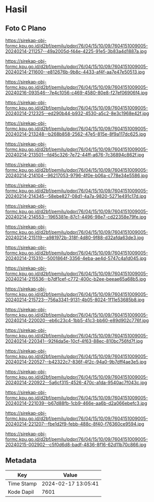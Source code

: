 # Hasil

## Foto C Plano

https://sirekap-obj-formc.kpu.go.id/d2bf/pemilu/pdpr/76/04/15/10/09/7604151009005-20240214-211257--49a2005d-f44e-4225-91e5-3b83a4d1887a.jpg

https://sirekap-obj-formc.kpu.go.id/d2bf/pemilu/pdpr/76/04/15/10/09/7604151009005-20240214-211600--e812676b-9b8c-4433-af4f-aa7e47e50513.jpg

https://sirekap-obj-formc.kpu.go.id/d2bf/pemilu/pdpr/76/04/15/10/09/7604151009005-20240216-093546--7e4c1056-c469-4580-80e8-f27ef06906f4.jpg

https://sirekap-obj-formc.kpu.go.id/d2bf/pemilu/pdpr/76/04/15/10/09/7604151009005-20240214-212325--ed290b44-b932-4530-a5c2-8e3c1968e42f.jpg

https://sirekap-obj-formc.kpu.go.id/d2bf/pemilu/pdpr/76/04/15/10/09/7604151009005-20240214-213248--b268b858-2562-47e5-815e-8f9a117dc625.jpg

https://sirekap-obj-formc.kpu.go.id/d2bf/pemilu/pdpr/76/04/15/10/09/7604151009005-20240214-213501--fd45c326-7e72-44ff-a676-7c36894c862f.jpg

https://sirekap-obj-formc.kpu.go.id/d2bf/pemilu/pdpr/76/04/15/10/09/7604151009005-20240214-214104--96217053-9796-4f0e-b06a-c778e34e5586.jpg

https://sirekap-obj-formc.kpu.go.id/d2bf/pemilu/pdpr/76/04/15/10/09/7604151009005-20240214-214345--58ebe827-08d1-4a7a-9820-5271e491c17d.jpg

https://sirekap-obj-formc.kpu.go.id/d2bf/pemilu/pdpr/76/04/15/10/09/7604151009005-20240214-214553--1965381e-87c1-4496-98e7-cd22358e79fe.jpg

https://sirekap-obj-formc.kpu.go.id/d2bf/pemilu/pdpr/76/04/15/10/09/7604151009005-20240214-215119--a981972b-318f-4d80-9f88-d32afda63de3.jpg

https://sirekap-obj-formc.kpu.go.id/d2bf/pemilu/pdpr/76/04/15/10/09/7604151009005-20240214-215310--5001864f-3356-4eba-ae4d-5747c4a1d045.jpg

https://sirekap-obj-formc.kpu.go.id/d2bf/pemilu/pdpr/76/04/15/10/09/7604151009005-20240214-215536--b7df1cef-c772-400c-b2ee-beeae65a68b5.jpg

https://sirekap-obj-formc.kpu.go.id/d2bf/pemilu/pdpr/76/04/15/10/09/7604151009005-20240214-215723--756a3341-9131-4b05-8024-1f11e53685b8.jpg

https://sirekap-obj-formc.kpu.go.id/d2bf/pemilu/pdpr/76/04/15/10/09/7604151009005-20240214-220020--eb6c23c4-1bb5-41c3-bb60-e89d902c776f.jpg

https://sirekap-obj-formc.kpu.go.id/d2bf/pemilu/pdpr/76/04/15/10/09/7604151009005-20240214-220341--92f4da5e-10cf-4f63-88ec-810bc756fd7f.jpg

https://sirekap-obj-formc.kpu.go.id/d2bf/pemilu/pdpr/76/04/15/10/09/7604151009005-20240214-220527--b42322c7-836f-4f2c-94a0-9b7dff4ae3e5.jpg

https://sirekap-obj-formc.kpu.go.id/d2bf/pemilu/pdpr/76/04/15/10/09/7604151009005-20240214-220922--5a6cf315-4526-470c-a1da-9540ac7f043c.jpg

https://sirekap-obj-formc.kpu.go.id/d2bf/pemilu/pdpr/76/04/15/10/09/7604151009005-20240214-221039--b67d88fb-1cb9-466e-aa6b-d2a066ebefc3.jpg

https://sirekap-obj-formc.kpu.go.id/d2bf/pemilu/pdpr/76/04/15/10/09/7604151009005-20240214-221207--fbe1d2f9-febb-488c-8f40-f76360ce9594.jpg

https://sirekap-obj-formc.kpu.go.id/d2bf/pemilu/pdpr/76/04/15/10/09/7604151009005-20240215-002902--c5f0d6d8-badf-4836-8f16-62d11b70c866.jpg


## Metadata

| Key        | Value               |
| ---------- | ------------------- |
| Time Stamp | 2024-02-17 13:05:41 |
| Kode Dapil | 7601                |



